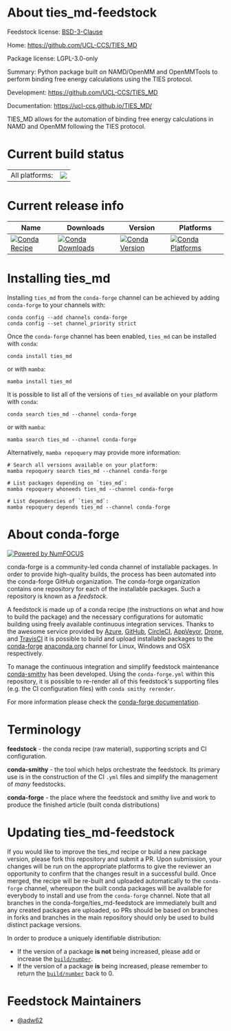 About ties_md-feedstock
=======================

Feedstock license: [BSD-3-Clause](https://github.com/conda-forge/ties_md-feedstock/blob/main/LICENSE.txt)

Home: https://github.com/UCL-CCS/TIES_MD

Package license: LGPL-3.0-only

Summary: Python package built on NAMD/OpenMM and OpenMMTools to perform binding free energy calculations using the TIES protocol. 

Development: https://github.com/UCL-CCS/TIES_MD

Documentation: https://ucl-ccs.github.io/TIES_MD/

TIES_MD allows for the automation of binding free energy calculations in NAMD and OpenMM following the
TIES protocol.


Current build status
====================


<table><tr><td>All platforms:</td>
    <td>
      <a href="https://dev.azure.com/conda-forge/feedstock-builds/_build/latest?definitionId=16873&branchName=main">
        <img src="https://dev.azure.com/conda-forge/feedstock-builds/_apis/build/status/ties_md-feedstock?branchName=main">
      </a>
    </td>
  </tr>
</table>

Current release info
====================

| Name | Downloads | Version | Platforms |
| --- | --- | --- | --- |
| [![Conda Recipe](https://img.shields.io/badge/recipe-ties_md-green.svg)](https://anaconda.org/conda-forge/ties_md) | [![Conda Downloads](https://img.shields.io/conda/dn/conda-forge/ties_md.svg)](https://anaconda.org/conda-forge/ties_md) | [![Conda Version](https://img.shields.io/conda/vn/conda-forge/ties_md.svg)](https://anaconda.org/conda-forge/ties_md) | [![Conda Platforms](https://img.shields.io/conda/pn/conda-forge/ties_md.svg)](https://anaconda.org/conda-forge/ties_md) |

Installing ties_md
==================

Installing `ties_md` from the `conda-forge` channel can be achieved by adding `conda-forge` to your channels with:

```
conda config --add channels conda-forge
conda config --set channel_priority strict
```

Once the `conda-forge` channel has been enabled, `ties_md` can be installed with `conda`:

```
conda install ties_md
```

or with `mamba`:

```
mamba install ties_md
```

It is possible to list all of the versions of `ties_md` available on your platform with `conda`:

```
conda search ties_md --channel conda-forge
```

or with `mamba`:

```
mamba search ties_md --channel conda-forge
```

Alternatively, `mamba repoquery` may provide more information:

```
# Search all versions available on your platform:
mamba repoquery search ties_md --channel conda-forge

# List packages depending on `ties_md`:
mamba repoquery whoneeds ties_md --channel conda-forge

# List dependencies of `ties_md`:
mamba repoquery depends ties_md --channel conda-forge
```


About conda-forge
=================

[![Powered by
NumFOCUS](https://img.shields.io/badge/powered%20by-NumFOCUS-orange.svg?style=flat&colorA=E1523D&colorB=007D8A)](https://numfocus.org)

conda-forge is a community-led conda channel of installable packages.
In order to provide high-quality builds, the process has been automated into the
conda-forge GitHub organization. The conda-forge organization contains one repository
for each of the installable packages. Such a repository is known as a *feedstock*.

A feedstock is made up of a conda recipe (the instructions on what and how to build
the package) and the necessary configurations for automatic building using freely
available continuous integration services. Thanks to the awesome service provided by
[Azure](https://azure.microsoft.com/en-us/services/devops/), [GitHub](https://github.com/),
[CircleCI](https://circleci.com/), [AppVeyor](https://www.appveyor.com/),
[Drone](https://cloud.drone.io/welcome), and [TravisCI](https://travis-ci.com/)
it is possible to build and upload installable packages to the
[conda-forge](https://anaconda.org/conda-forge) [anaconda.org](https://anaconda.org/)
channel for Linux, Windows and OSX respectively.

To manage the continuous integration and simplify feedstock maintenance
[conda-smithy](https://github.com/conda-forge/conda-smithy) has been developed.
Using the ``conda-forge.yml`` within this repository, it is possible to re-render all of
this feedstock's supporting files (e.g. the CI configuration files) with ``conda smithy rerender``.

For more information please check the [conda-forge documentation](https://conda-forge.org/docs/).

Terminology
===========

**feedstock** - the conda recipe (raw material), supporting scripts and CI configuration.

**conda-smithy** - the tool which helps orchestrate the feedstock.
                   Its primary use is in the construction of the CI ``.yml`` files
                   and simplify the management of *many* feedstocks.

**conda-forge** - the place where the feedstock and smithy live and work to
                  produce the finished article (built conda distributions)


Updating ties_md-feedstock
==========================

If you would like to improve the ties_md recipe or build a new
package version, please fork this repository and submit a PR. Upon submission,
your changes will be run on the appropriate platforms to give the reviewer an
opportunity to confirm that the changes result in a successful build. Once
merged, the recipe will be re-built and uploaded automatically to the
`conda-forge` channel, whereupon the built conda packages will be available for
everybody to install and use from the `conda-forge` channel.
Note that all branches in the conda-forge/ties_md-feedstock are
immediately built and any created packages are uploaded, so PRs should be based
on branches in forks and branches in the main repository should only be used to
build distinct package versions.

In order to produce a uniquely identifiable distribution:
 * If the version of a package **is not** being increased, please add or increase
   the [``build/number``](https://docs.conda.io/projects/conda-build/en/latest/resources/define-metadata.html#build-number-and-string).
 * If the version of a package **is** being increased, please remember to return
   the [``build/number``](https://docs.conda.io/projects/conda-build/en/latest/resources/define-metadata.html#build-number-and-string)
   back to 0.

Feedstock Maintainers
=====================

* [@adw62](https://github.com/adw62/)

